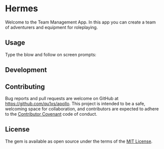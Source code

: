 # Hermes

Welcome to the Team Management App. In this app you can create a team of adventurers and equipment for roleplaying.


## Usage
Type the blow and follow on screen prompts:



## Development


## Contributing

Bug reports and pull requests are welcome on GitHub at https://github.com/qu1xs/apollo. This project is intended to be a safe, welcoming space for collaboration, and contributors are expected to adhere to the [Contributor Covenant](http://contributor-covenant.org) code of conduct.

## License

The gem is available as open source under the terms of the [MIT License](https://opensource.org/licenses/MIT).

